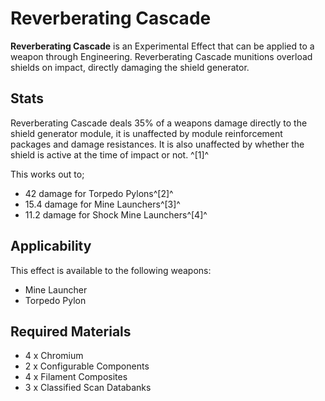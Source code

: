 # Reverberating Cascade
**Reverberating Cascade** is an Experimental Effect that can be applied to a weapon through Engineering. Reverberating Cascade munitions overload shields on impact, directly damaging the shield generator.

## Stats

Reverberating Cascade deals 35% of a weapons damage directly to the shield generator module, it is unaffected by module reinforcement packages and damage resistances. It is also unaffected by whether the shield is active at the time of impact or not. ^[1]^ 

This works out to;

- 42 damage for Torpedo Pylons^[2]^
- 15.4 damage for Mine Launchers^[3]^
- 11.2 damage for Shock Mine Launchers^[4]^

## Applicability

This effect is available to the following weapons:

- Mine Launcher
- Torpedo Pylon

## Required Materials

- 4 x Chromium
- 2 x Configurable Components
- 4 x Filament Composites
- 3 x Classified Scan Databanks